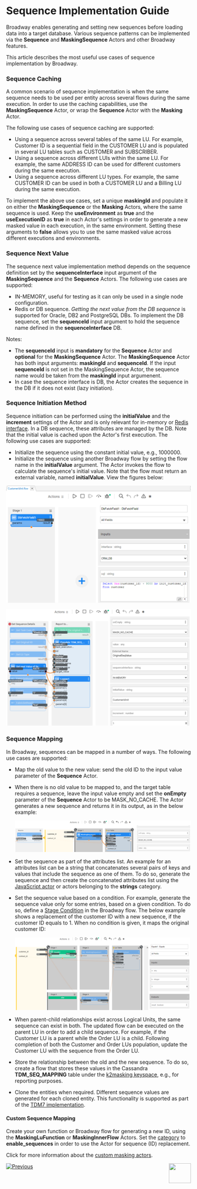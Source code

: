 # Sequence Implementation Guide

Broadway enables generating and setting new sequences before loading data into a target database. Various sequence patterns can be implemented via the **Sequence** and **MaskingSequence** Actors and other Broadway features.

This article describes the most useful use cases of sequence implementation by Broadway. 

### Sequence Caching

A common scenario of sequence implementation is when the same sequence needs to be used per entity across several flows during the same execution. In order to use the caching capabilities, use the **MaskingSequence** Actor, or wrap the **Sequence** Actor with the **Masking** Actor. 

The following use cases of sequence caching are supported:

* Using a sequence across several tables of the same LU. For example, Customer ID is a sequential field in the CUSTOMER LU and is populated in several LU tables such as CUSTOMER and SUBSCRIBER. 
* Using a sequence across different LUIs within the same LU. For example, the same ADDRESS ID can be used for different customers during the same execution.
* Using a sequence across different LU types. For example, the same CUSTOMER ID can be used in both a CUSTOMER LU and a Billing LU during the same execution.

To implement the above use cases, set a unique **maskingId** and populate it on either the **MaskingSequence** or the **Masking** Actors, where the same sequence is used. Keep the **useEnvironment** as **true** and the **useExecutionID** as **true** in each Actor's settings in order to generate a new masked value in each execution, in the same environment. Setting these arguments to **false** allows you to use the same masked value across different executions and environments.

### Sequence Next Value

The sequence next value implementation method depends on the sequence definition set by the **sequenceInterface** input argument of the **MaskingSequence** and the **Sequence** Actors. The following use cases are supported:

* IN-MEMORY, useful for testing as it can only be used in a single node configuration.
* Redis or DB sequence. *Getting the next value from the DB sequence* is supported for Oracle, DB2 and PostgreSQL DBs. To implement the DB sequence, set the **sequenceId** input argument to hold the sequence name defined in the **sequenceInterface** DB. 

Notes: 
  - The **sequenceId** input is **mandatory** for the **Sequence** Actor and **optional** for the **MaskingSequence** Actor. The **MaskingSequence** Actor has both input arguments: **maskingId** and **sequenceId**.  If the input **sequenceId** is not set in the MaskingSequence Actor, the sequence name would be taken from the **maskingId** input argumenent. 
  - In case the sequence interface is DB, the Actor creates the sequence in the DB if it does not exist (lazy initiation).


### Sequence Initiation Method

Sequence initiation can be performed using the **initialValue** and the **increment** settings of the Actor and is only relevant for in-memory or [Redis interface](/articles/24_non_DB_interfaces/09_redis_interface.md). In a DB sequence, these attributes are managed by the DB. Note that the initial value is cached upon the Actor's first execution. The following use cases are supported:

* Initialize the sequence using the constant initial value, e.g., 1000000.
* Initialize the sequence using another Broadway flow by setting the flow name in the **initialValue** argument. The Actor invokes the flow to calculate the sequence's initial value. Note that the flow must return an external variable, named **initialValue**. View the figures below: 

![image](../images/init_seq_flow_example.png)

![image](../images/init_seq_flow_example_2.png)

### Sequence Mapping

In Broadway, sequences can be mapped in a number of ways. The following use cases are supported:

* Map the old value to the new value: send the old ID to the input value parameter of the **Sequence** Actor. 

* When there is no old value to be mapped to, and the target table requires a sequence, leave the input value empty and set the **onEmpty** parameter of the **Sequence** Actor to be MASK_NO_CACHE. The Actor generates a new sequence and returns it in its output, as in the below example: 

  ![image](../images/99_actors_08_ex_new.PNG)

* Set the sequence as part of the attributes list. An example for an attributes list can be a string that concatenates several pairs of keys and values that include the sequence as one of them. To do so, generate the sequence and then create the concatenated attributes list using the [JavaScript actor](01_javascript_actor.md) or actors belonging to the **strings** category.

* Set the sequence value based on a condition. For example, generate the sequence value only for some entries, based on a given condition. To do so, define a [Stage Condition](../19_broadway_flow_stages.md#what-is-a-stage-condition) in the Broadway flow. The below example shows a replacement of the customer ID with a new sequence, if the customer ID equals to 1. When no condition is given, it maps the original customer ID: 

  ![image](../images/99_actors_08_ex_5.png)

* When parent-child relationships exist across Logical Units, the same sequence can exist in both. The updated flow can be executed on the parent LU in order to add a child sequence. For example, if the Customer LU is a parent while the Order LU is a child. Following completion of both the Customer and Order LUs population, update the Customer LU with the sequence from the Order LU.

* Store the relationship between the old and the new sequence. To do so, create a flow that stores these values in the Cassandra **TDM_SEQ_MAPPING** table under the [k2masking keyspace](/articles/02_fabric_architecture/06_cassandra_keyspaces_for_fabric.md), e.g., for reporting purposes. 

* Clone the entities when required. Different sequence values are generated for each cloned entity. This functionality is supported as part of the [TDM7 implementation](/articles/TDM/tdm_implementation/02_tdm_implementation_flow.md). 

#### Custom Sequence Mapping

Create your own function or Broadway flow for generating a new ID, using the **MaskingLuFunction** or **MaskingInnerFlow** Actors. Set the [category](/articles/19_Broadway/actors/07_masking_and_sequence_actors.md#how-do-i-set-masking-input-arguments) to **enable_sequences** in order to use the Actor for sequence (ID) replacement.

Click for more information about the [custom masking actors](/articles/26_fabric_security/06_data_masking.md#customized-masking-logic).

[![Previous](/articles/images/Previous.png)](07a_data_generators_actors.md)[<img align="right" width="60" height="54" src="/articles/images/Next.png">](09_MTable_actors.md)
